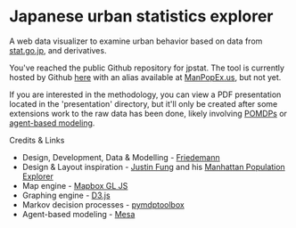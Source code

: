 # Japanese urban statistics explorer

A web data visualizer to examine urban behavior based on data from [stat.go.jp](https://www.stat.go.jp/english/), and derivatives.

You've reached the public Github repository for jpstat.
The tool is currently hosted by Github [here](https://freedaemons.github.io/jpstat/) with an alias available at [ManPopEx.us](https://jpstat.sg), but not yet.

If you are interested in the methodology, you can view a PDF presentation located in the 'presentation' directory, but it'll only be created after some extensions work to the raw data has been done, likely involving [POMDPs](https://en.wikipedia.org/wiki/Partially_observable_Markov_decision_process) or [agent-based modeling](https://en.wikipedia.org/wiki/Agent-based_model).

Credits & Links

* Design, Development, Data & Modelling - [Friedemann](https://linkedin.com/in/citrusvanilla)
* Design & Layout inspiration - [Justin Fung](https://linkedin.com/in/citrusvanilla) and his [Manhattan Population Explorer](https://github.com/citrusvanilla/manhattanpopulationexplorer)
* Map engine - [Mapbox GL JS](https://www.mapbox.com/mapbox-gl-js/api/)
* Graphing engine - [D3.js](https://d3js.org/)
* Markov decision processes - [pymdptoolbox](https://github.com/sawcordwell/pymdptoolbox)
* Agent-based modeling - [Mesa](https://github.com/projectmesa/mesa)
